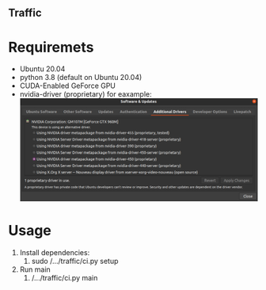 ## Traffic
# Requiremets
* Ubuntu 20.04
* python 3.8 (default on Ubuntu 20.04)
* CUDA-Enabled GeForce GPU
* nvidia-driver (proprietary) for eaxample:
![Driver](docs/traffic/IMGS/25.png)
# Usage
1. Install dependencies:
   1. sudo /.../traffic/ci.py setup
1. Run main
   1. /.../traffic/ci.py main
